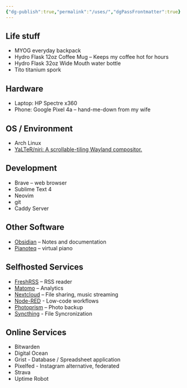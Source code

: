 ```yaml
---
{"dg-publish":true,"permalink":"/uses/","dgPassFrontmatter":true}
---
```



## Life stuff

- MYOG everyday backpack
- Hydro Flask 12oz Coffee Mug – Keeps my coffee hot for hours
- Hydro Flask 32oz Wide Mouth water bottle
- Tito titanium spork

## Hardware

- Laptop: HP Spectre x360
- Phone: Google Pixel 4a – hand-me-down from my wife

## OS / Environment

- Arch Linux
- [YaLTeR/niri: A scrollable-tiling Wayland compositor.](https://github.com/YaLTeR/niri)

## Development

- Brave – web browser
- Sublime Text 4
- Neovim
- git
- Caddy Server

## Other Software

- [Obsidian](https://obsidian.md/) – Notes and documentation
- [Pianoteq](https://www.pianoteq.com/) – virtual piano

## Selfhosted Services

- [FreshRSS](https://www.freshrss.org/) – RSS reader
- [Matomo](https://matomo.org/) – Analytics
- [Nextcloud](https://nextcloud.com/) – File sharing, music streaming
- [Node-RED](https://nodered.org/) - Low-code workflows
- [Photoprism](https://photoprism.app/) – Photo backup
- [Syncthing](https://syncthing.net/) - File Syncronization

## Online Services

- Bitwarden
- Digital Ocean
- Grist - Database / Spreadsheet application
- Pixelfed - Instagram alternative, federated
- Strava
- Uptime Robot